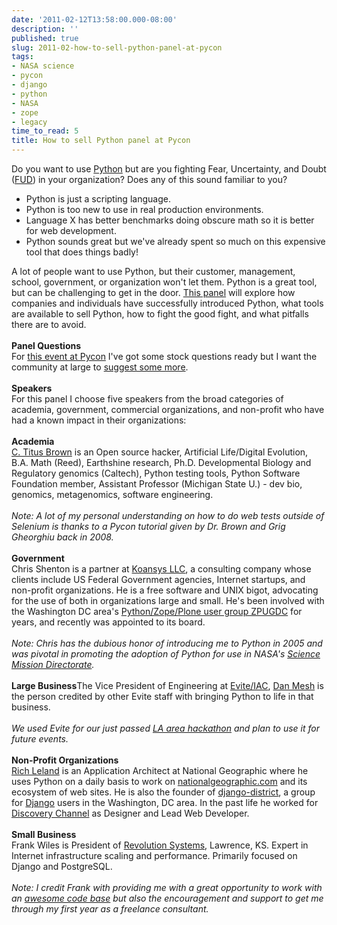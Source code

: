```yaml
---
date: '2011-02-12T13:58:00.000-08:00'
description: ''
published: true
slug: 2011-02-how-to-sell-python-panel-at-pycon
tags:
- NASA science
- pycon
- django
- python
- NASA
- zope
- legacy
time_to_read: 5
title: How to sell Python panel at Pycon
---
```


Do you want to use&nbsp;<a href="http://python.org/">Python</a>&nbsp;but are you fighting Fear, Uncertainty, and Doubt (<a href="http://en.wikipedia.org/wiki/Fear,_uncertainty_and_doubt">FUD</a>) in your organization? Does any of this sound familiar to you?<br /><ul><li>Python is just a scripting language.</li><li>Python is too new to use in real production environments.</li><li>Language X has better benchmarks doing obscure math so it is better for web development.</li><li>Python sounds great but we've already spent so much on this expensive tool that does things badly!</li></ul>A lot of people want to use Python, but their customer, management, school, government, or organization won't let them. Python is a great tool, but can be challenging to get in the door. <a href="http://us.pycon.org/2011/schedule/presentations/72/">This panel</a> will explore how companies and individuals have successfully introduced Python, what tools are available to sell Python, how to fight the good fight, and what pitfalls there are to avoid.<br /><br /><b>Panel Questions</b><br />For <a href="http://us.pycon.org/2011/schedule/presentations/72/">this event at Pycon</a>&nbsp;I've got some stock questions ready but I want the community at large to&nbsp;<a href="http://goo.gl/mod/5uKk">suggest some more</a>.<br /><br /><b>Speakers</b><br />For this panel I choose five speakers from the broad categories of academia, government, commercial organizations, and non-profit who have had a known impact in their organizations:<br /><br /><b>Academia</b><br /><a href="http://www.mmg.msu.edu/brown.html">C. Titus Brown</a> is an Open source hacker, Artificial Life/Digital Evolution, B.A. Math (Reed), Earthshine research, Ph.D. Developmental Biology and Regulatory genomics (Caltech), Python testing tools, Python Software Foundation member, Assistant Professor (Michigan State U.) - dev bio, genomics, metagenomics, software engineering.&nbsp;<br /><br /><i>Note: A lot of my personal understanding on how to do web tests outside of Selenium is thanks to a Pycon tutorial given by Dr. Brown and Grig Gheorghiu back in 2008.</i>&nbsp;<br /><br /><b>Government</b><br />Chris Shenton is a partner at <a href="https://koansys.com/">Koansys LLC</a>, a consulting company whose clients include US Federal Government agencies, Internet startups, and non-profit organizations. He is a free software and UNIX bigot, advocating for the use of both in organizations large and small. He's been involved with the Washington DC area's <a href="http://meetup.zpugdc.org/">Python/Zope/Plone user group ZPUGDC</a> for years, and recently was appointed to its board.&nbsp;<br /><br /><i>Note: Chris has the dubious honor of introducing me to Python in 2005 and was pivotal in promoting the adoption of Python for use in NASA's <a href="http://science.nasa.gov/">Science Mission Directorate</a>.</i>&nbsp;<br /><br /><b>Large Business</b>The Vice President of Engineering at <a href="http://new.evite.com/">Evite/IAC</a>, <a href="http://www.linkedin.com/in/danmesh">Dan Mesh</a> is the person credited by other Evite staff with bringing Python to life in that business.&nbsp;<br /><br /><i>We used Evite for our just passed <a href="http://www.opensourcehackathon.com/">LA area hackathon</a> and plan to use it for future events.</i>&nbsp;<br /><br /><b>Non-Profit Organizations</b><br /><a href="http://richleland.com/">Rich Leland</a> is an Application Architect at National Geographic where he uses Python on a daily basis to work on <a href="http://nationalgeographic.com/">nationalgeographic.com</a> and its ecosystem of web sites. He is also the founder of <a href="http://www.meetup.com/django-district/">django-district</a>, a group for <a href="http://djangoproject.com/">Django</a> users in the Washington, DC area. In the past life he worked for <a href="http://dsc.discovery.com/">Discovery Channel</a> as Designer and Lead Web Developer.&nbsp;<br /><br /><b>Small Business</b><br />Frank Wiles is President of <a href="http://www.revsys.com/">Revolution Systems</a>, Lawrence, KS. Expert in Internet infrastructure scaling and performance. Primarily focused on Django and PostgreSQL.&nbsp;<br /><br /><i>Note: I credit Frank with providing me with a great opportunity to work with an <a href="http://www.revsys.com/blog/2011/feb/07/big-secret-project-ive-been-working/">awesome code base</a>&nbsp;but also the encouragement and support to get me through my first year as a freelance consultant.</i>